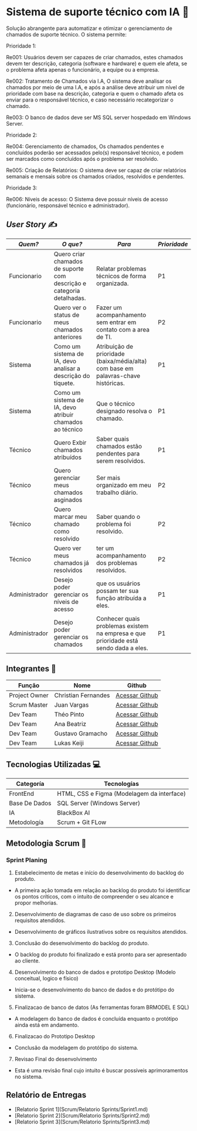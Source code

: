﻿# Sistema de suporte técnico com IA 🚀

Solução abrangente para automatizar e otimizar o gerenciamento de chamados de suporte técnico. O sistema permite:

Prioridade 1:

Re001: Usuários devem ser capazes de criar chamados, estes chamados devem ter descrição, categoria (software e hardware) e quem  ele afeta, se o problema afeta apenas o funcionário, a equipe ou a empresa. 

Re002: Tratamento de Chamados via I.A, O sistema deve analisar os chamados por meio de uma I.A, e após a análise deve atribuir um nível de prioridade com base na descrição, categoria e quem o chamado afeta os enviar para o responsável técnico, e caso necessário recategorizar o chamado.

Re003: O banco de dados deve ser MS SQL server hospedado em Windows Server.

Prioridade 2:

Re004: Gerenciamento de chamados, Os chamados pendentes e concluídos poderão ser acessados pelo(s) responsável técnico, e podem ser marcados como concluídos após o problema ser resolvido.

Re005: Criação de Relatórios: O sistema deve ser capaz de criar relatórios semanais e mensais sobre os chamados criados, resolvidos e pendentes.

Prioridade 3:

Re006: Níveis de acesso: O Sistema deve possuir níveis de acesso (funcionário, responsável técnico e administrador).

## *User Story* ✍️

|*Quem?*        | *O que?*                                                              |*Para*                                                                                | *Prioridade* |    
|---------------|-----------------------------------------------------------------------|--------------------------------------------------------------------------------------|--------------|
|Funcionario    | Quero criar chamados de suporte com descrição e categoria detalhadas. | Relatar problemas técnicos de forma organizada.                                      |P1            |
|Funcionario    | Quero ver o status de meus chamados anteriores                        | Fazer um acompanhamento sem entrar em contato com a area de TI.                      |P2            |
|Sistema        | Como um sistema de IA, devo analisar a descrição do tíquete.          | Atribuição de prioridade (baixa/média/alta) com base em palavras-chave históricas.   |P1            |
|Sistema        | Como um sistema de IA, devo atribuir chamados ao técnico              | Que o técnico designado resolva o chamado.                                           |P1            |
|Técnico        | Quero Exbir chamados atribuídos                                       | Saber quais chamados estão pendentes para serem resolvidos.                          |P1            | 
|Técnico        | Quero gerenciar meus chamados asginados                               | Ser mais organizado em meu trabalho diário.                                          |P2            |
|Técnico        | Quero marcar meu chamado como resolvido                               | Saber quando o problema foi resolvido.                                               |P2            |
|Técnico        | Quero ver meus chamados já resolvidos                                 | ter um acompanhamento dos problemas resolvidos.                                      |P2            | 
|Administrador  | Desejo poder gerenciar os níveis de acesso                            | que os usuários possam ter sua função atribuída a eles.                              |P1            |
|Administrador  | Desejo poder gerenciar os chamados                                    | Conhecer quais problemas existem na empresa e que prioridade está sendo dada a eles. |P1            |



## Integrantes 👥

Função       | Nome                | Github                                                       |
------------ | --------------------| -------------------------------------------------------------|
Project Owner| Christian Fernandes | [Acessar Github](https://github.com/ChristianFernandesLemos) |
Scrum Master | Juan Vargas         | [Acessar Github](https://github.com/RenteriaJuan)            |
Dev Team     | Théo Pinto          | [Acessar Github](https://github.com/Thorphinm)               |
Dev Team     | Ana Beatriz         | [Acessar Github](https://github.com/Anasouza2802)            |
Dev Team     |Gustavo Gramacho     | [Acessar Github](https://github.com/gramachoo)               |
Dev Team     | Lukas Keiji         | [Acessar Github](https://github.com/Lucaskeiji)              |

## Tecnologias Utilizadas 💻

Categoría | Tecnologías
--------- | -------------
FrontEnd | HTML, CSS e Figma (Modelagem da interface) 
Base De Dados | SQL Server (Windows Server)
IA | BlackBox AI
Metodología | Scrum + Git FLow 

## Metodologia Scrum 🎯

### Sprint Planing

1. Estabelecimento de metas e início do desenvolvimento do backlog do produto.
 * A primeira ação tomada em relação ao backlog do produto foi identificar os pontos críticos, com o intuito de compreender o seu alcance e propor melhorias.

2. Desenvolvimento de diagramas de caso de uso sobre os primeiros requisitos atendidos.
 * Desenvolvimento de gráficos ilustrativos sobre os requisitos atendidos.

3. Conclusão do desenvolvimento do backlog do produto.
 * O backlog do produto foi finalizado e está pronto para ser apresentado ao cliente.

4. Desenvolvimento do banco de dados e prototipo Desktop
(Modelo conceitual, logico e físico)
 * Inicia-se o desenvolvimento do banco de dados e do protótipo do sistema.

5. Finalizacao de banco de datos (As ferramentas foram BRMODEL E SQL)
 * A modelagem do banco de dados é concluída enquanto o protótipo ainda está em andamento.

6. Finalizacao do Prototipo Desktop
 * Conclusão da modelagem do protótipo do sistema.

7. Revisao Final do desenvolvimento
 * Esta é uma revisão final cujo intuito é buscar possíveis aprimoramentos no sistema.
 
## Relatório de Entregas
- [Relatorio Sprint 1](Scrum/Relatorio Sprints/Sprint1.md)
- [Relatorio Sprint 2](Scrum/Relatorio Sprints/Sprint2.md)
- [Relatorio Sprint 3](Scrum/Relatorio Sprints/Sprint3.md)
   

